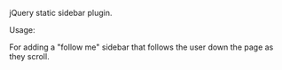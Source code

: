 jQuery static sidebar plugin.

Usage:
  
  For adding a "follow me" sidebar that follows the user down the page
  as they scroll.
